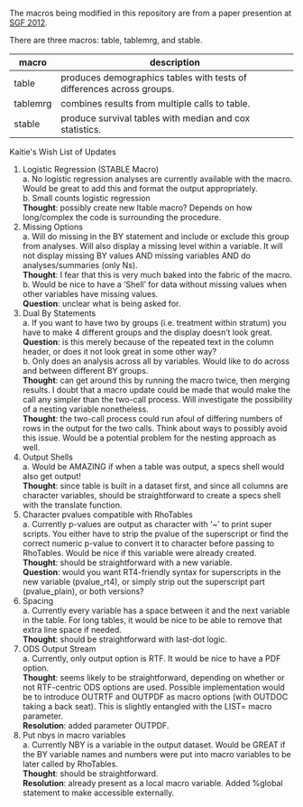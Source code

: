 The macros being modified in this repository are from a paper presention at [SGF 2012](http://support.sas.com/resources/papers/proceedings12/345-2012.pdf).

There are three macros: table, tablemrg, and stable. 

macro | description
--- | ---
table | produces demographics tables with tests of differences across groups. 
tablemrg | combines results from multiple calls to table.
stable | produce survival tables with median and cox statistics.

Kaitie's Wish List of Updates

1. Logistic Regression (STABLE Macro)  
  a. No logistic regression analyses are currently available with the macro.  Would be great to add this and format the output appropriately.  
  b. Small counts logistic regression  
  **Thought**: possibly create new ltable macro? Depends on how long/complex the code is surrounding the procedure.
1. Missing Options  
  a. Will do missing in the BY statement and include or exclude this group from analyses.  Will also display a missing level within a variable. It will not display missing BY values AND missing variables AND do analyses/summaries (only Ns).  
  **Thought**: I fear that this is very much baked into the fabric of the macro.  
  b. Would be nice to have a ‘Shell’ for data without missing values when other variables have missing values.  
  **Question**: unclear what is being asked for.
1. Dual By Statements  
  a. If you want to have two by groups (i.e. treatment within stratum) you have to make 4 different groups and the display doesn’t look great.  
  **Question**: is this merely because of the repeated text in the column header, or does it not look great in some other way?  
  b. Only does an analysis across all by variables. Would like to do across and between different BY groups.  
  **Thought**: can get around this by running the macro twice, then merging results. I doubt that a macro update could be made that would make the call any simpler than the two-call process. Will investigate the possibility of a nesting variable nonetheless.  
  **Thought**: the two-call process could run afoul of differing numbers of rows in the output for the two calls. Think about ways to possibly avoid this issue. Would be a potential problem for the nesting approach as well.
1. Output Shells  
  a. Would be AMAZING if when a table was output, a specs shell would also get output!  
  **Thought**: since table is built in a dataset first, and since all columns are character variables, should be straightforward to create a specs shell with the translate function.
1. Character pvalues compatible with RhoTables  
  a. Currently p-values are output as character with ‘~’ to print super scripts. You either have to strip the pvalue of the superscript or find the correct numeric p-value to convert it to character before passing to RhoTables. Would be nice if this variable were already created.  
  **Thought**: should be straightforward with a new variable.  
  **Question**: would you want RT4-friendly syntax for superscripts in the new variable (pvalue_rt4), or simply strip out the superscript part (pvalue_plain), or both versions?
1. Spacing  
  a. Currently every variable has a space between it and the next variable in the table. For long tables, it would be nice to be able to remove that extra line space if needed.  
  **Thought**: should be straightforward with last-dot logic.
1. ODS Output Stream  
  a. Currently, only output option is RTF. It would be nice to have a PDF option.  
  **Thought**: seems likely to be straightforward, depending on whether or not RTF-centric ODS options are used. Possible implementation would be to introduce OUTRTF and OUTPDF as macro options (with OUTDOC taking a back seat). This is slightly entangled with the LIST= macro parameter.  
  **Resolution**: added parameter OUTPDF. 
1. Put nbys in macro variables  
  a. Currently NBY is a variable in the output dataset. Would be GREAT if the BY variable names and numbers were put into macro variables to be later called by RhoTables.  
  **Thought**: should be straightforward.  
  **Resolution**: already present as a local macro variable. Added %global statement to make accessible externally.
